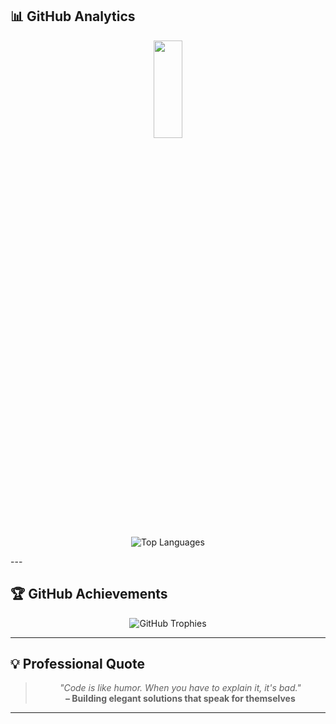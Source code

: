 ## 📊 **GitHub Analytics**
<div display="flex">
<div align="center">
  
<img width="30%" height="20%" src="https://github-readme-stats.vercel.app/api?username=shivamnox&show_icons=true&theme=tokyonight&hide_border=true&count_private=true&include_all_commits=true" />

</div>

<div align="center">
  
![Top Languages](https://github-readme-stats.vercel.app/api/top-langs/?username=shivamnox&layout=compact&theme=tokyonight&hide_border=true&langs_count=8)

</div>
</div>
---


## 🏆 **GitHub Achievements**

<div align="center">
  
![GitHub Trophies](https://github-profile-trophy.vercel.app/?username=shivamnox&theme=tokyonight&no-frame=true&no-bg=true&row=1&column=6)

</div>



---

## 💡 **Professional Quote**

<div align="center">

> *"Code is like humor. When you have to explain it, it's bad."*  
> **– Building elegant solutions that speak for themselves**

</div>

---
